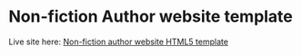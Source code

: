 # Non-fiction Author website template

Live site here: [Non-fiction author website HTML5 template](https://ikass.github.io/nonfiction-author-template/)
